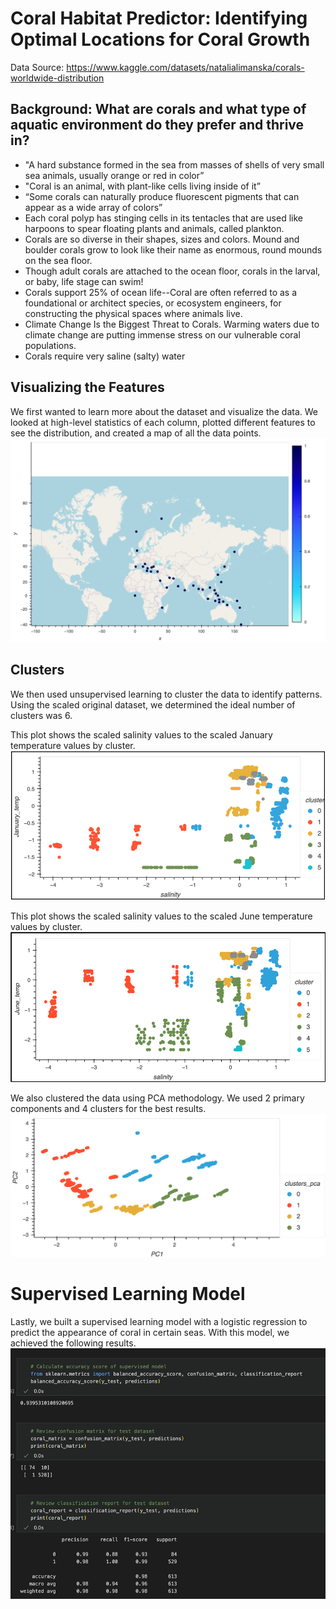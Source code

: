 # Coral Habitat Predictor: Identifying Optimal Locations for Coral Growth

Data Source: https://www.kaggle.com/datasets/natalialimanska/corals-worldwide-distribution

## Background: What are corals and what type of aquatic environment do they prefer and thrive in? 
- "A hard substance formed in the sea from masses of shells of very small sea animals, usually orange or red in color” 
- "Coral is an animal, with plant-like cells living inside of it”
- “Some corals can naturally produce fluorescent pigments that can appear as a wide array of colors”
- Each coral polyp has stinging cells in its tentacles that are used like harpoons to spear floating plants and animals, called plankton. 
- Corals are so diverse in their shapes, sizes and colors. Mound and boulder corals grow to look like their name as enormous, round mounds on the sea floor.
- Though adult corals are attached to the ocean floor, corals in the larval, or baby, life stage can swim!
- Corals support 25% of ocean life--Coral are often referred to as a foundational or architect species, or ecosystem engineers, for constructing the physical spaces where animals live.
- Climate Change Is the Biggest Threat to Corals. Warming waters due to climate change are putting immense stress on our vulnerable coral populations.
- Corals require very saline (salty) water 

## Visualizing the Features
We first wanted to learn more about the dataset and visualize the data. We looked at high-level statistics of each column, plotted different features to see the distribution, and created a map of all the data points.
![Alt text](image.png)

## Clusters
We then used unsupervised learning to cluster the data to identify patterns. Using the scaled original dataset, we determined the ideal number of clusters was 6. 

This plot shows the scaled salinity values to the scaled January temperature values by cluster.
![Alt text](image-1.png)

This plot shows the scaled salinity values to the scaled June temperature values by cluster.
![Alt text](image-2.png)

We also clustered the data using PCA methodology. We used 2 primary components and 4 clusters for the best results.
![Alt text](image-3.png)

# Supervised Learning Model
Lastly, we built a supervised learning model with a logistic regression to predict the appearance of coral in certain seas. With this model, we achieved the following results.
![Alt text](image-4.png)